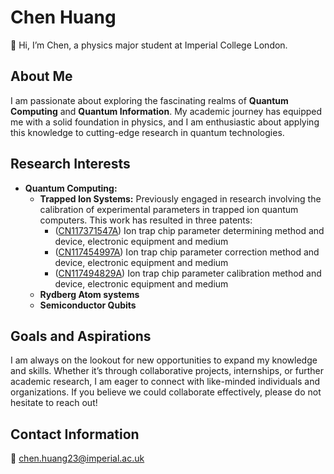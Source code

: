 # Chen Huang
👋 Hi, I’m Chen, a physics major student at Imperial College London. 

## About Me
I am passionate about exploring the fascinating realms of **Quantum Computing** and **Quantum Information**. My academic journey has equipped me with a solid foundation in physics, and I am enthusiastic about applying this knowledge to cutting-edge research in quantum technologies.

## Research Interests
- **Quantum Computing:**
  - **Trapped Ion Systems:**  Previously engaged in research involving the calibration of experimental parameters in trapped ion quantum computers. This work has resulted in three patents:
      - ([CN117371547A](https://patents.google.com/patent/CN117371547A/en?oq=CN117371547A)) Ion trap chip parameter determining method and device, electronic equipment and medium
      - ([CN117454997A](https://patents.google.com/patent/CN117454997A/en?oq=CN117454997A)) Ion trap chip parameter correction method and device, electronic equipment and medium
      - ([CN117494829A](https://patents.google.com/patent/CN117494829A/en?oq=CN117494829A)) Ion trap chip parameter calibration method and device, electronic equipment and medium
  - **Rydberg Atom systems**
  - **Semiconductor Qubits**

## Goals and Aspirations
I am always on the lookout for new opportunities to expand my knowledge and skills. Whether it’s through collaborative projects, internships, or further academic research, I am eager to connect with like-minded individuals and organizations. If you believe we could collaborate effectively, please do not hesitate to reach out!

## Contact Information
📧 [chen.huang23@imperial.ac.uk](mailto:chen.huang23@imperial.ac.uk)
